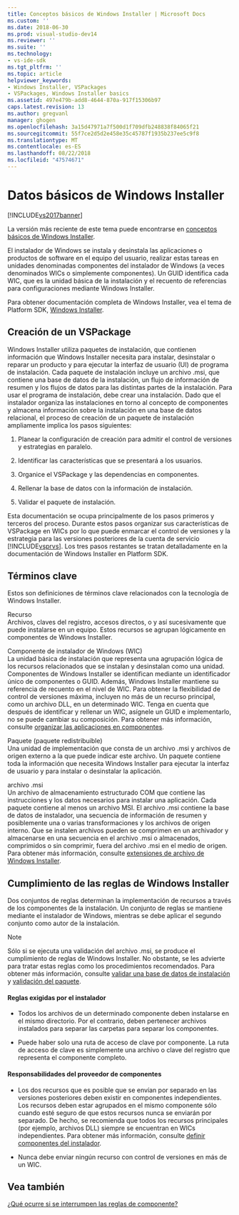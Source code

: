 ```yaml
---
title: Conceptos básicos de Windows Installer | Microsoft Docs
ms.custom: ''
ms.date: 2018-06-30
ms.prod: visual-studio-dev14
ms.reviewer: ''
ms.suite: ''
ms.technology:
- vs-ide-sdk
ms.tgt_pltfrm: ''
ms.topic: article
helpviewer_keywords:
- Windows Installer, VSPackages
- VSPackages, Windows Installer basics
ms.assetid: 497e479b-add8-4644-870a-917f15306b97
caps.latest.revision: 13
ms.author: gregvanl
manager: ghogen
ms.openlocfilehash: 3a15d47971a7f500d1f709dfb248838f84065f21
ms.sourcegitcommit: 55f7ce2d5d2e458e35c45787f1935b237ee5c9f8
ms.translationtype: MT
ms.contentlocale: es-ES
ms.lasthandoff: 08/22/2018
ms.locfileid: "47574671"
---
```

# <a name="windows-installer-basics"></a>Datos básicos de Windows Installer
[!INCLUDE[vs2017banner](../../includes/vs2017banner.md)]

La versión más reciente de este tema puede encontrarse en [conceptos básicos de Windows Installer](https://docs.microsoft.com/visualstudio/extensibility/internals/windows-installer-basics).  
  
El instalador de Windows se instala y desinstala las aplicaciones o productos de software en el equipo del usuario, realizar estas tareas en unidades denominadas componentes del instalador de Windows (a veces denominados WICs o simplemente componentes). Un GUID identifica cada WIC, que es la unidad básica de la instalación y el recuento de referencias para configuraciones mediante Windows Installer.  
  
 Para obtener documentación completa de Windows Installer, vea el tema de Platform SDK, [Windows Installer](http://msdn.microsoft.com/library/aa372866.aspx).  
  
## <a name="authoring-a-vspackage"></a>Creación de un VSPackage  
 Windows Installer utiliza paquetes de instalación, que contienen información que Windows Installer necesita para instalar, desinstalar o reparar un producto y para ejecutar la interfaz de usuario (UI) de programa de instalación. Cada paquete de instalación incluye un archivo .msi, que contiene una base de datos de la instalación, un flujo de información de resumen y los flujos de datos para las distintas partes de la instalación. Para usar el programa de instalación, debe crear una instalación. Dado que el instalador organiza las instalaciones en torno al concepto de componentes y almacena información sobre la instalación en una base de datos relacional, el proceso de creación de un paquete de instalación ampliamente implica los pasos siguientes:  
  
1.  Planear la configuración de creación para admitir el control de versiones y estrategias en paralelo.  
  
2.  Identificar las características que se presentará a los usuarios.  
  
3.  Organice el VSPackage y las dependencias en componentes.  
  
4.  Rellenar la base de datos con la información de instalación.  
  
5.  Validar el paquete de instalación.  
  
 Esta documentación se ocupa principalmente de los pasos primeros y terceros del proceso. Durante estos pasos organizar sus características de VSPackage en WICs por lo que puede enmarcar el control de versiones y la estrategia para las versiones posteriores de la cuenta de servicio [!INCLUDE[vsprvs](../../includes/vsprvs-md.md)]. Los tres pasos restantes se tratan detalladamente en la documentación de Windows Installer en Platform SDK.  
  
## <a name="key-terms"></a>Términos clave  
 Estos son definiciones de términos clave relacionados con la tecnología de Windows Installer.  
  
 Recurso  
 Archivos, claves del registro, accesos directos, o y así sucesivamente que puede instalarse en un equipo. Estos recursos se agrupan lógicamente en componentes de Windows Installer.  
  
 Componente de instalador de Windows (WIC)  
 La unidad básica de instalación que representa una agrupación lógica de los recursos relacionados que se instalan y desinstalan como una unidad. Componentes de Windows Installer se identifican mediante un identificador único de componentes o GUID. Además, Windows Installer mantiene su referencia de recuento en el nivel de WIC. Para obtener la flexibilidad de control de versiones máxima, incluyen no más de un recurso principal, como un archivo DLL, en un determinado WIC. Tenga en cuenta que después de identificar y rellenar un WIC, asígnele un GUID e implementarlo, no se puede cambiar su composición. Para obtener más información, consulte [organizar las aplicaciones en componentes](http://msdn.microsoft.com/library/aa370561.aspx).  
  
 Paquete (paquete redistribuible)  
 Una unidad de implementación que consta de un archivo .msi y archivos de origen externo a la que puede indicar este archivo. Un paquete contiene toda la información que necesita Windows Installer para ejecutar la interfaz de usuario y para instalar o desinstalar la aplicación.  
  
 archivo .msi  
 Un archivo de almacenamiento estructurado COM que contiene las instrucciones y los datos necesarios para instalar una aplicación. Cada paquete contiene al menos un archivo MSI. El archivo .msi contiene la base de datos de instalador, una secuencia de información de resumen y posiblemente una o varias transformaciones y los archivos de origen interno. Que se instalen archivos pueden se comprimen en un archivador y almacenarse en una secuencia en el archivo .msi o almacenados, comprimidos o sin comprimir, fuera del archivo .msi en el medio de origen. Para obtener más información, consulte [extensiones de archivo de Windows Installer](http://msdn.microsoft.com/library/aa372842\(VS.85\).aspx).  
  
## <a name="windows-installer-rules-enforcement"></a>Cumplimiento de las reglas de Windows Installer  
 Dos conjuntos de reglas determinan la implementación de recursos a través de los componentes de la instalación. Un conjunto de reglas se mantiene mediante el instalador de Windows, mientras se debe aplicar el segundo conjunto como autor de la instalación.  
  
> [!NOTE]
>  Sólo si se ejecuta una validación del archivo .msi, se produce el cumplimiento de reglas de Windows Installer. No obstante, se les advierte para tratar estas reglas como los procedimientos recomendados. Para obtener más información, consulte [validar una base de datos de instalación](http://msdn.microsoft.com/library/aa372477\(VS.85\).aspx) y [validación del paquete](http://msdn.microsoft.com/library/aa370569\(VS.85\).aspx).  
  
#### <a name="installer-enforced-rules"></a>Reglas exigidas por el instalador  
  
-   Todos los archivos de un determinado componente deben instalarse en el mismo directorio. Por el contrario, deben pertenecer archivos instalados para separar las carpetas para separar los componentes.  
  
-   Puede haber solo una ruta de acceso de clave por componente. La ruta de acceso de clave es simplemente una archivo o clave del registro que representa el componente completo.  
  
#### <a name="component-provider-responsibilities"></a>Responsabilidades del proveedor de componentes  
  
-   Los dos recursos que es posible que se envían por separado en las versiones posteriores deben existir en componentes independientes. Los recursos deben estar agrupados en el mismo componente sólo cuando esté seguro de que estos recursos nunca se enviarán por separado. De hecho, se recomienda que todos los recursos principales (por ejemplo, archivos DLL) siempre se encuentran en WICs independientes. Para obtener más información, consulte [definir componentes del instalador](http://msdn.microsoft.com/library/aa368269\(VS.85\).aspx).  
  
-   Nunca debe enviar ningún recurso con control de versiones en más de un WIC.  
  
## <a name="see-also"></a>Vea también  
 [¿Qué ocurre si se interrumpen las reglas de componente?](http://msdn.microsoft.com/library/aa372795\(VS.85\).aspx)

